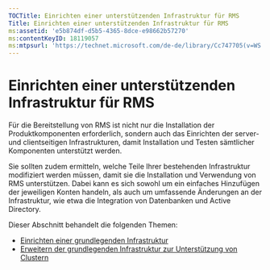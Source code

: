 ```yaml
---
TOCTitle: Einrichten einer unterstützenden Infrastruktur für RMS
Title: Einrichten einer unterstützenden Infrastruktur für RMS
ms:assetid: 'e5b874df-d5b5-4365-8dce-e98662b57270'
ms:contentKeyID: 18119057
ms:mtpsurl: 'https://technet.microsoft.com/de-de/library/Cc747705(v=WS.10)'
---
```


Einrichten einer unterstützenden Infrastruktur für RMS
======================================================

Für die Bereitstellung von RMS ist nicht nur die Installation der Produktkomponenten erforderlich, sondern auch das Einrichten der server- und clientseitigen Infrastrukturen, damit Installation und Testen sämtlicher Komponenten unterstützt werden.

Sie sollten zudem ermitteln, welche Teile Ihrer bestehenden Infrastruktur modifiziert werden müssen, damit sie die Installation und Verwendung von RMS unterstützen. Dabei kann es sich sowohl um ein einfaches Hinzufügen der jeweiligen Konten handeln, als auch um umfassende Änderungen an der Infrastruktur, wie etwa die Integration von Datenbanken und Active Directory.

Dieser Abschnitt behandelt die folgenden Themen:

-   [Einrichten einer grundlegenden Infrastruktur](https://technet.microsoft.com/3a0a3a47-e755-4455-bb22-0e05053723e4)
-   [Erweitern der grundlegenden Infrastruktur zur Unterstützung von Clustern](https://technet.microsoft.com/78f0f2f0-a075-409c-9f46-26eb62d1d05b)
